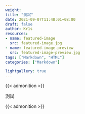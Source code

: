```yaml
---
weight:
title: "測試"
date: 2021-09-07T11:48:01+08:00
draft: false
author: Kr1s
resources:
- name: featured-image
  src: featured-image.jpg
- name: featured-image-preview
  src: featured-image-preview.jpg
tags: ["Markdown", "HTML"]
categories: ["Markdown"]

lightgallery: true
---
```


{{< admonition >}}

測試

{{< admonition >}}